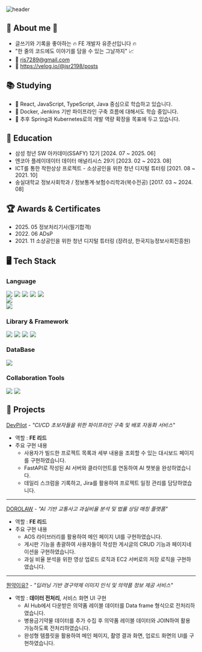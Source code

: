 <!-- Header -->
![header](https://capsule-render.vercel.app/api?type=waving&color=gradient&customColorList=22&height=300&section=header&text=Welcome😃&fontSize=60&animation=fadeIn)

<!-- Body -->
## 🎉 About me 🎉
- 글쓰기와 기록을 좋아하는 🔥 FE 개발자 유준선입니다 🔥
- "한 줄의 코드에도 이야기를 담을 수 있는 그날까지" 📈
- 📮 rjs7289@gmail.com
- 📝 https://velog.io/@jsr2198/posts


## 📚 Studying
* 🌱 React, JavaScript, TypeScript, Java 중심으로 학습하고 있습니다.
* 👀 Docker, Jenkins 기반 파이프라인 구축 흐름에 대해서도 학습 중입니다.
* 🤔 추후 Spring과 Kubernetes로의 개발 역량 확장을 목표에 두고 있습니다.


## 🏫 Education
* 삼성 청년 SW 아카데미(SSAFY) 12기 [2024. 07 ~ 2025. 06]
* 엔코아 플레이데이터 데이터 애널리시스 29기 [2023. 02 ~ 2023. 08]
* ICT를 통한 착한상상 프로젝트 - 소상공인을 위한 청년 디지털 튜터링 [2021. 08 ~ 2021. 10]
* 숭실대학교 정보사회학과 / 정보통계·보험수리학과(복수전공) [2017. 03 ~ 2024. 08]


## 🏆 Awards & Certificates
- 2025\. 05 정보처리기사(필기합격)
- 2022\. 06 ADsP
- 2021\. 11 소상공인을 위한 청년 디지털 튜터링 (장려상, 한국지능정보사회진흥원)

## 🖥️ Tech Stack
### Language
<div style="display: flex; gap: 5px;">
  <!-- HTML5 -->
  <img src="https://img.shields.io/badge/HTML5-E34F26?style=flat-square&logo=HTML5&logoColor=white"/>
  <!-- CSS -->
  <img src="https://img.shields.io/badge/CSS3-1572B6?style=flat-square&logo=CSS3&logoColor=white"/>
  <!-- JavaScript -->
  <img src="https://img.shields.io/badge/JavaScript-F7DF1E?style=flat-square&logo=JavaScript&logoColor=white"/>
  <!-- TypeScript -->
  <img src="https://img.shields.io/badge/TypeScript-3178C6?style=flat-square&logo=TypeScript&logoColor=white"/>
  <!-- TailwindCSS -->
  <img src="https://img.shields.io/badge/TailwindCSS-06B6D4?style=flat-square&logo=TailwindCSS&logoColor=white&Color=white"/>
</div>

<div style="display: flex; gap: 5px;">
  <!-- Java -->
  <img src="https://img.shields.io/badge/Java-007396?style=flat-square&logo=OpenJDK&logoColor=white">
</div>

<div style="display: flex; gap: 5px;">
  <!-- Python -->
  <img src="https://img.shields.io/badge/Python-3776AB?style=flat-square&logo=Python&logoColor=white"/>
</div>


### Library & Framework
<div style="display: flex; gap: 5px;">
  <!-- React -->
  <img src="https://img.shields.io/badge/React-61DAFB?style=flat-square&logo=React&logoColor=white&Color=white"/>
  <!--Vue-->
  <img src="https://img.shields.io/badge/Vue.js-4FC08D?style=flat-square&logo=Vue.js&logoColor=white&Color=white"/>
  <!-- Tanstack Query -->
  <img src="https://img.shields.io/badge/ReactQuery-FF4154?style=flat-square&logo=ReactQuery&logoColor=white&Color=white"/>
  <!-- Zustand -->
  <img src="https://img.shields.io/badge/Zustand-000000?style=flat-square&logo=Zustand&logoColor=white&Color=white"/>
</div>
<div style="display: flex; gap: 5px;">
  <!--Spring-->
  <!--Spring Boot-->
</div>

### DataBase
<!--MySQL-->
<img src="https://img.shields.io/badge/MySQL-4479A1?style=flat-square&logo=MySQL&logoColor=white"/>

### Collaboration Tools
<div style="display: flex; gap: 5px;">
  <!-- Gitlab -->
  <img src="https://img.shields.io/badge/GitLab-FC6D26?style=flat-square&logo=GitLab&logoColor=white"/>
  <!-- Jira -->
  <img src="https://img.shields.io/badge/JiraSoftware-0052CC?style=flat-square&logo=JiraSoftware&logoColor=white"/>
</div>

## 🌟 Projects
[DevPilot](https://github.com/SSAFY-DevPilot/DevPilot) - *"CI/CD 초보자들을 위한 파이프라인 구축 및 배포 자동화 서비스"*
- 역할 : **FE 리드**
- 주요 구현 내용
  - 사용자가 빌드한 프로젝트 목록과 세부 내용을 조회할 수 있는 대시보드 페이지를 구현하였습니다.
  - FastAPI로 작성된 AI 서버와 클라이언트를 연동하여 AI 챗봇을 완성하였습니다.
  - 데일리 스크럼을 기록하고, Jira를 활용하여 프로젝트 일정 관리를 담당하였습니다.
---

[DOROLAW](https://github.com/SSAFY-Dorolaw/Dorolaw) - *"AI 기반 교통사고 과실비율 분석 및 법률 상담 매칭 플랫폼"*
- 역할 : **FE 리드**
- 주요 구현 내용
  - AOS 라이브러리를 활용하여 메인 페이지 UI를 구현하였습니다.
  - 게시판 기능을 총괄하여 사용자들이 작성한 게시글의 CRUD 기능과 페이지네이션을 구현하였습니다.
  - 과실 비율 분석을 위한 영상 업로드 로직과 EC2 서버로의 저장 로직을 구현하였습니다.
---

[뭔약이유?](https://github.com/BrianPark314/final_project) - *"딥러닝 기반 경구약제 이미지 인식 및 의약품 정보 제공 서비스"*
- 역할 : **데이터 전처리**, 서비스 화면 UI 구현
  - AI Hub에서 다운받은 의약품 레이블 데이터를 Data frame 형식으로 전처리하였습니다.
  - 병용금기약물 데이터를 추가 수집 후 의약품 레이블 데이터와 JOIN하여 활용 가능하도록 전처리하였습니다.
  - 완성형 템플릿을 활용하여 메인 페이지, 촬영 결과 화면, 업로드 화면의 UI를 구현하였습니다.

